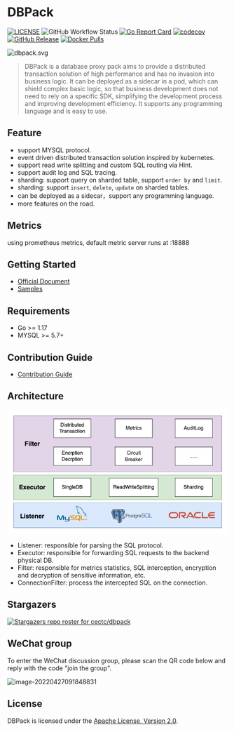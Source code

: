 # DBPack
[![LICENSE](https://img.shields.io/badge/license-Apache--2.0-blue.svg)](https://github.com/cectc/dbpack/blob/dev/LICENSE)
![GitHub Workflow Status](https://github.com/cectc/dbpack/actions/workflows/main.yml/badge.svg)
[![Go Report Card](https://goreportcard.com/badge/github.com/cectc/dbpack)](https://goreportcard.com/report/github.com/cectc/dbpack)
[![codecov](https://codecov.io/gh/CECTC/dbpack/branch/dev/graph/badge.svg?token=2AVE9EHLXO)](https://codecov.io/gh/CECTC/dbpack)
[![GitHub Release](https://img.shields.io/github/release-pre/cectc/dbpack.svg)](https://github.com/cectc/dbpack/releases)
[![Docker Pulls](https://img.shields.io/docker/pulls/cectc/dbpack)](https://hub.docker.com/r/cectc/dbpack/tags)


<img src="https://cectc.github.io/dbpack-doc/images/dbpack.svg" alt="dbpack.svg"/>

> DBPack is a database proxy pack aims to provide a distributed transaction solution of high performance and has no invasion into business logic. It can be deployed as a sidecar in a pod, which can shield complex basic logic, so that business development does not need to rely on a specific SDK, simplifying the development process and improving development efficiency. It supports any programming language and is easy to use.


## Feature

+ support MYSQL protocol.
+ event driven distributed transaction solution inspired by kubernetes.
+ support read write splitting and custom SQL routing via Hint.
+ support audit log and SQL tracing.
+ sharding: support query on sharded table, support `order by` and `limit`.
+ sharding: support `insert`, `delete`, `update` on sharded tables.
+ can be deployed as a sidecar，support any programming language.
+ more features on the road.

## Metrics
using prometheus metrics, default metric server runs at :18888

## Getting Started
+ [Official Document](https://cectc.github.io/dbpack-doc/#/en-us/)
+ [Samples](https://github.com/CECTC/dbpack-samples)

## Requirements

+ Go >= 1.17
+ MYSQL >= 5.7+

## Contribution Guide
+ [Contribution Guide](CONTRIBUTING.md)

## Architecture

![architecture](https://github.com/CECTC/dbpack-doc/blob/master/images/arch-for-dbpack.drawio.png)

+ Listener: responsible for parsing the SQL protocol.
+ Executor: responsible for forwarding SQL requests to the backend physical DB.
+ Filter: responsible for metrics statistics, SQL interception, encryption and decryption of sensitive information, etc.
+ ConnectionFilter: process the intercepted SQL on the connection.

## Stargazers

[![Stargazers repo roster for cectc/dbpack](https://reporoster.com/stars/cectc/dbpack)](https://github.com/cectc/dbpack)

## WeChat group
To enter the WeChat discussion group, please scan the QR code below and reply with the code "join the group".

<img src="https://cectc.github.io/dbpack-doc/images/image-20220427091848831.png" alt="image-20220427091848831" width="200px"/>

## License
DBPack is licensed under the [Apache License, Version 2.0](LICENSE).
